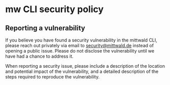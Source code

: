 # mw CLI security policy

## Reporting a vulnerability

If you believe you have found a security vulnerability in the mittwald CLI, please reach out privately via email
to security@mittwald.de instead of opening a public issue. Please do not disclose the vulnerability until we have had a
chance to address it.

When reporting a security issue, please include a description of the location and potential impact of the vulnerability,
and a detailed description of the steps required to reproduce the vulnerability.